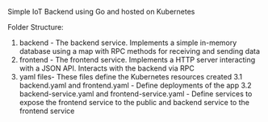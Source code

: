 Simple IoT Backend using Go and hosted on Kubernetes

Folder Structure:

1. backend - The backend service. Implements a simple in-memory database using a map with RPC methods for receiving and sending data
2. frontend - The frontend service. Implements a HTTP server interacting with a JSON API. Interacts with the backend via RPC
3. yaml files- These files define the Kubernetes resources created
  3.1 backend.yaml and frontend.yaml - Define deployments of the app
  3.2 backend-service.yaml and frontend-service.yaml - Define services to expose the frontend service to the public and backend service to       the frontend service

